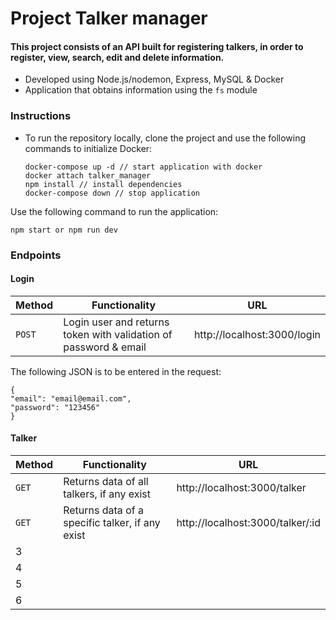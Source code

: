 # Project Talker manager

#### This project consists of an API built for registering talkers, in order to register, view, search, edit and delete information.

* Developed using Node.js/nodemon, Express, MySQL & Docker
* Application that obtains information using the `fs` module

### Instructions
* To run the repository locally, clone the project and use the following commands to initialize Docker:
  
  ```
  docker-compose up -d // start application with docker
  docker attach talker_manager
  npm install // install dependencies
  docker-compose down // stop application
  ```

Use the following command to run the application:
  ```
  npm start or npm run dev
  ```

### Endpoints
#### Login

  | Method     | Functionality | URL |
  | ----------- | ----------- | ----------- |
  | `POST`   |  Login user and returns token with validation of password & email | http://localhost:3000/login |

The following JSON is to be entered in the request:
  ```
  {
  "email": "email@email.com",
  "password": "123456"
}
  ```

#### Talker

  | Method     | Functionality | URL |
  | ----------- | ----------- | ----------- |
  | `GET`   | Returns data of all talkers, if any exist | http://localhost:3000/talker |
  | `GET`   | Returns data of a specific talker, if any  exist| http://localhost:3000/talker/:id |
  | 3   |  |  |
  | 4   |  |  |
  | 5   |  |  |
  | 6   |  |  |
